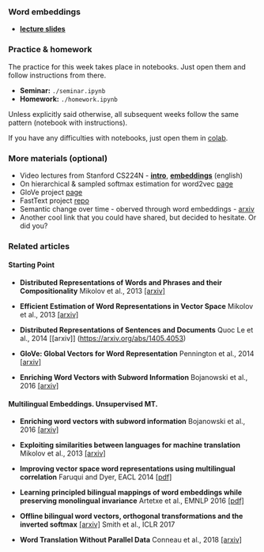 ### Word embeddings
- [__lecture slides__](https://github.com/yandexdataschool/nlp_course/blob/master/resources/slides/lecture1_word_embeddings.pdf)


### Practice & homework
The practice for this week takes place in notebooks. Just open them and follow instructions from there.
* __Seminar:__ `./seminar.ipynb`
* __Homework:__ `./homework.ipynb`

Unless explicitly said otherwise, all subsequent weeks follow the same pattern (notebook with instructions).

If you have any difficulties with notebooks, just open them in [colab](https://colab.research.google.com/github/yandexdataschool/nlp_course/blob/master/week1_embeddings/seminar.ipynb).

### More materials (optional)
* Video lectures from Stanford CS224N - [__intro__](https://www.youtube.com/watch?v=OQQ-W_63UgQ), [__embeddings__](https://www.youtube.com/watch?v=ERibwqs9p38) (english)
* On hierarchical & sampled softmax estimation for word2vec [page](http://ruder.io/word-embeddings-softmax/)
* GloVe project [page](https://nlp.stanford.edu/projects/glove/)
* FastText project [repo](https://github.com/facebookresearch/fastText)
* Semantic change over time - oberved through word embeddings - [arxiv](https://arxiv.org/pdf/1605.09096.pdf)
* Another cool link that you could have shared, but decided to hesitate. Or did you?

### Related articles

#### Starting Point

- **Distributed Representations of Words and Phrases and their Compositionality** Mikolov et al., 2013 [[arxiv]](https://arxiv.org/abs/1310.4546)

- **Efficient Estimation of Word Representations in Vector Space** Mikolov et al., 2013 [[arxiv]](https://arxiv.org/abs/1301.3781)

- **Distributed Representations of Sentences and Documents** Quoc Le et al., 2014 [[arxiv]] (https://arxiv.org/abs/1405.4053)

- **GloVe: Global Vectors for Word Representation** Pennington et al., 2014 [[arxiv]](https://www.aclweb.org/anthology/D14-1162)

- **Enriching Word Vectors with Subword Information** Bojanowski et al., 2016 [[arxiv]](https://arxiv.org/abs/1607.04606)


#### Multilingual Embeddings. Unsupervised MT.

- **Enriching word vectors with subword information** Bojanowski et al., 2016 [[arxiv]](https://arxiv.org/abs/1607.04606)

- **Exploiting similarities between languages for machine translation** Mikolov et al., 2013 [[arxiv]](https://arxiv.org/abs/1309.4168)

- **Improving vector space word representations using multilingual correlation** Faruqui and Dyer, EACL 2014 [[pdf]](https://www.aclweb.org/anthology/E14-1049)

- **Learning principled bilingual mappings of word embeddings while preserving monolingual invariance** Artetxe et al., EMNLP 2016 [[pdf]](https://aclweb.org/anthology/D16-1250)

- **Offline bilingual word vectors, orthogonal transformations and the inverted softmax** [[arxiv]](https://arxiv.org/abs/1702.03859)
Smith et al., ICLR 2017

- **Word Translation Without Parallel Data** Conneau et al., 2018 [[arxiv]](https://arxiv.org/abs/1710.04087)

